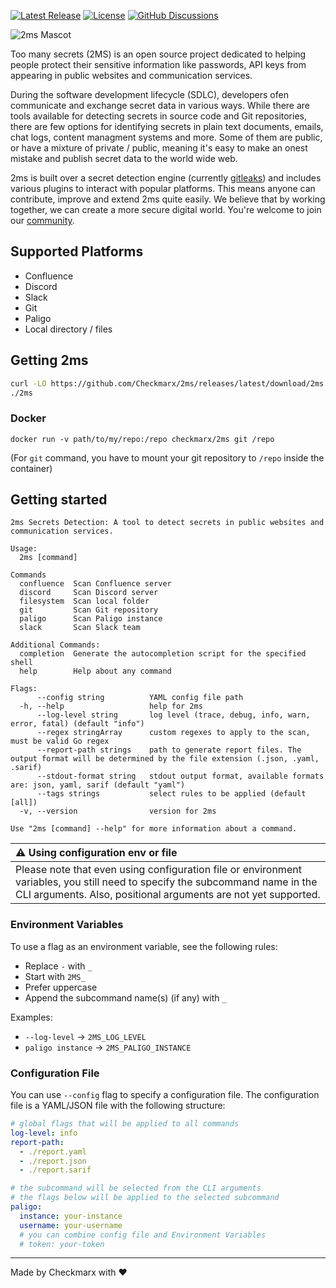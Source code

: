 [![Latest Release](https://img.shields.io/github/v/release/checkmarx/2ms)](https://github.com/checkmarx/2ms/releases)
[![License](https://img.shields.io/badge/License-Apache%202.0-blue.svg)](https://opensource.org/licenses/Apache-2.0)
[![GitHub Discussions](https://img.shields.io/badge/chat-discussions-blue.svg?style=flat-square)](https://github.com/Checkmarx/2ms/discussions)

![2ms Mascot](https://github.com/Checkmarx/2ms/assets/1287098/3a543045-9c6a-4a35-9bf8-f41919e7b03e)

Too many secrets (2MS) is an open source project dedicated to helping people protect their sensitive information like passwords, API keys from appearing in public websites and communication services.

During the software development lifecycle (SDLC), developers ofen communicate and exchange secret data in various ways. While there are tools available for detecting secrets in source code and Git repositories, there are few options for identifying secrets in plain text documents, emails, chat logs, content managment systems and more. Some of them are public, or have a mixture of private / public, meaning it's easy to make an onest mistake and publish secret data to the world wide web.

2ms is built over a secret detection engine (currently [gitleaks](https://github.com/gitleaks/gitleaks)) and includes various plugins to interact with popular platforms. This means anyone can contribute, improve and extend 2ms quite easily. We believe that by working together, we can create a more secure digital world. You're welcome to join our [community](https://github.com/Checkmarx/2ms/discussions).

## Supported Platforms

- Confluence
- Discord
- Slack
- Git
- Paligo
- Local directory / files

## Getting 2ms

```bash
curl -LO https://github.com/Checkmarx/2ms/releases/latest/download/2ms && chmod +x 2ms
./2ms
```

### Docker

```
docker run -v path/to/my/repo:/repo checkmarx/2ms git /repo
```

(For `git` command, you have to mount your git repository to `/repo` inside the container)

## Getting started

```
2ms Secrets Detection: A tool to detect secrets in public websites and communication services.

Usage:
  2ms [command]

Commands
  confluence  Scan Confluence server
  discord     Scan Discord server
  filesystem  Scan local folder
  git         Scan Git repository
  paligo      Scan Paligo instance
  slack       Scan Slack team

Additional Commands:
  completion  Generate the autocompletion script for the specified shell
  help        Help about any command

Flags:
      --config string          YAML config file path
  -h, --help                   help for 2ms
      --log-level string       log level (trace, debug, info, warn, error, fatal) (default "info")
      --regex stringArray      custom regexes to apply to the scan, must be valid Go regex
      --report-path strings    path to generate report files. The output format will be determined by the file extension (.json, .yaml, .sarif)
      --stdout-format string   stdout output format, available formats are: json, yaml, sarif (default "yaml")
      --tags strings           select rules to be applied (default [all])
  -v, --version                version for 2ms

Use "2ms [command] --help" for more information about a command.
```

| :warning: Using configuration env or file                                                                                                                                                      |
| :--------------------------------------------------------------------------------------------------------------------------------------------------------------------------------------------- |
| Please note that even using configuration file or environment variables, you still need to specify the subcommand name in the CLI arguments. Also, positional arguments are not yet supported. |

### Environment Variables

To use a flag as an environment variable, see the following rules:

- Replace `-` with `_`
- Start with `2MS_`
- Prefer uppercase
- Append the subcommand name(s) (if any) with `_`

Examples:

- `--log-level` -> `2MS_LOG_LEVEL`
- `paligo instance` -> `2MS_PALIGO_INSTANCE`

### Configuration File

You can use `--config` flag to specify a configuration file. The configuration file is a YAML/JSON file with the following structure:

```yaml
# global flags that will be applied to all commands
log-level: info
report-path:
  - ./report.yaml
  - ./report.json
  - ./report.sarif

# the subcommand will be selected from the CLI arguments
# the flags below will be applied to the selected subcommand
paligo:
  instance: your-instance
  username: your-username
  # you can combine config file and Environment Variables
  # token: your-token
```

---

Made by Checkmarx with :heart:
